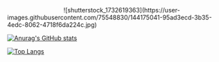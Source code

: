 

<image style="width:25%">
![shutterstock_1732619363](https://user-images.githubusercontent.com/75548830/144175041-95ad3ecd-3b35-4edc-8062-4718f6da224c.jpg)</image>


[![Anurag's GitHub stats](https://github-readme-stats.vercel.app/api?username=shivermotion&theme=tokyonight)](https://github.com/anuraghazra/github-readme-stats)

[![Top Langs](https://github-readme-stats.vercel.app/api/top-langs/?username=shivermotion&theme=tokyonight)](https://github.com/anuraghazra/github-readme-stats)
